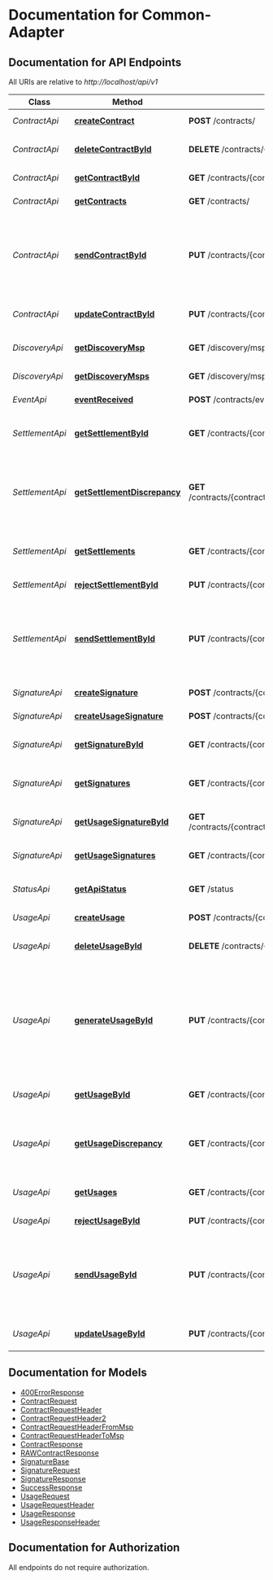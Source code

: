 # Documentation for Common-Adapter

<a name="documentation-for-api-endpoints"></a>
## Documentation for API Endpoints

All URIs are relative to *http://localhost/api/v1*

Class | Method | HTTP request | Description
------------ | ------------- | ------------- | -------------
*ContractApi* | [**createContract**](Apis/ContractApi.md#createcontract) | **POST** /contracts/ | Create a new Contract
*ContractApi* | [**deleteContractById**](Apis/ContractApi.md#deletecontractbyid) | **DELETE** /contracts/{contractId} | Delete a Contract By its Id
*ContractApi* | [**getContractById**](Apis/ContractApi.md#getcontractbyid) | **GET** /contracts/{contractId} | Get a Contract By its Id
*ContractApi* | [**getContracts**](Apis/ContractApi.md#getcontracts) | **GET** /contracts/ | Show a list of all Contracts
*ContractApi* | [**sendContractById**](Apis/ContractApi.md#sendcontractbyid) | **PUT** /contracts/{contractId}/send/ | Set State to \"SEND\" and POST to Blochain adapter towards TargetMsp of the Contract
*ContractApi* | [**updateContractById**](Apis/ContractApi.md#updatecontractbyid) | **PUT** /contracts/{contractId} | Update existing Contract
*DiscoveryApi* | [**getDiscoveryMsp**](Apis/DiscoveryApi.md#getdiscoverymsp) | **GET** /discovery/msps/{mspId} | Show details for a specific Msp
*DiscoveryApi* | [**getDiscoveryMsps**](Apis/DiscoveryApi.md#getdiscoverymsps) | **GET** /discovery/msps | Show a list of all Msps
*EventApi* | [**eventReceived**](Apis/EventApi.md#eventreceived) | **POST** /contracts/event/ | Webhook callback
*SettlementApi* | [**getSettlementById**](Apis/SettlementApi.md#getsettlementbyid) | **GET** /contracts/{contractId}/settlements/{settlementId} | Get Settlement Object by its Id
*SettlementApi* | [**getSettlementDiscrepancy**](Apis/SettlementApi.md#getsettlementdiscrepancy) | **GET** /contracts/{contractId}/settlements/{settlementId}/discrepancy/ | Get the discrepancy between a settlement and a given partner settlement.
*SettlementApi* | [**getSettlements**](Apis/SettlementApi.md#getsettlements) | **GET** /contracts/{contractId}/settlements/ | Get All Settlement of a given Contract
*SettlementApi* | [**rejectSettlementById**](Apis/SettlementApi.md#rejectsettlementbyid) | **PUT** /contracts/{contractId}/settlements/{settlementId}/reject/ | Set Tag to \"REJECTED\"
*SettlementApi* | [**sendSettlementById**](Apis/SettlementApi.md#sendsettlementbyid) | **PUT** /contracts/{contractId}/settlements/{settlementId}/send/ | Set State to \"SEND\" and POST to Blockchain adapter towards TargetMsp of the Usage
*SignatureApi* | [**createSignature**](Apis/SignatureApi.md#createsignature) | **POST** /contracts/{contractId}/signatures/ | Create/Upload Signature
*SignatureApi* | [**createUsageSignature**](Apis/SignatureApi.md#createusagesignature) | **POST** /contracts/{contractId}/usages/{usageId}/signatures/ | Create/Upload Signature
*SignatureApi* | [**getSignatureById**](Apis/SignatureApi.md#getsignaturebyid) | **GET** /contracts/{contractId}/signatures/{signatureId} | Get Signature Object by its Id
*SignatureApi* | [**getSignatures**](Apis/SignatureApi.md#getsignatures) | **GET** /contracts/{contractId}/signatures/ | Get All signatures of a given Contract
*SignatureApi* | [**getUsageSignatureById**](Apis/SignatureApi.md#getusagesignaturebyid) | **GET** /contracts/{contractId}/usages/{usageId}/signatures/{signatureId} | Get Signature Object by its Id
*SignatureApi* | [**getUsageSignatures**](Apis/SignatureApi.md#getusagesignatures) | **GET** /contracts/{contractId}/usages/{usageId}/signatures/ | Get All signatures of a given Usage
*StatusApi* | [**getApiStatus**](Apis/StatusApi.md#getapistatus) | **GET** /status | Show version information of the API
*UsageApi* | [**createUsage**](Apis/UsageApi.md#createusage) | **POST** /contracts/{contractId}/usages/ | Create a new Usage
*UsageApi* | [**deleteUsageById**](Apis/UsageApi.md#deleteusagebyid) | **DELETE** /contracts/{contractId}/usages/{usageId} | Delete a Usage By its Id
*UsageApi* | [**generateUsageById**](Apis/UsageApi.md#generateusagebyid) | **PUT** /contracts/{contractId}/usages/{usageId}/generate/ | Generate the \"Settlement\" with local calculator and POST to Blochain adapter towards TargetMsp of the calculated response.
*UsageApi* | [**getUsageById**](Apis/UsageApi.md#getusagebyid) | **GET** /contracts/{contractId}/usages/{usageId} | Get Usage Object by its Id
*UsageApi* | [**getUsageDiscrepancy**](Apis/UsageApi.md#getusagediscrepancy) | **GET** /contracts/{contractId}/usages/{usageId}/discrepancy/ | Get the discrepancy between an usage and a given partner usage.
*UsageApi* | [**getUsages**](Apis/UsageApi.md#getusages) | **GET** /contracts/{contractId}/usages/ | Get All usage of a given Contract
*UsageApi* | [**rejectUsageById**](Apis/UsageApi.md#rejectusagebyid) | **PUT** /contracts/{contractId}/usages/{usageId}/reject/ | Set Tag to \"REJECTED\"
*UsageApi* | [**sendUsageById**](Apis/UsageApi.md#sendusagebyid) | **PUT** /contracts/{contractId}/usages/{usageId}/send/ | Set State to \"SEND\" and POST to Blockchain adapter towards TargetMsp of the Usage
*UsageApi* | [**updateUsageById**](Apis/UsageApi.md#updateusagebyid) | **PUT** /contracts/{contractId}/usages/{usageId} | Update Usage Object by its Id


<a name="documentation-for-models"></a>
## Documentation for Models

 - [400ErrorResponse](./Models/400ErrorResponse.md)
 - [ContractRequest](./Models/ContractRequest.md)
 - [ContractRequestHeader](./Models/ContractRequestHeader.md)
 - [ContractRequestHeader2](./Models/ContractRequestHeader2.md)
 - [ContractRequestHeaderFromMsp](./Models/ContractRequestHeaderFromMsp.md)
 - [ContractRequestHeaderToMsp](./Models/ContractRequestHeaderToMsp.md)
 - [ContractResponse](./Models/ContractResponse.md)
 - [RAWContractResponse](./Models/RAWContractResponse.md)
 - [SignatureBase](./Models/SignatureBase.md)
 - [SignatureRequest](./Models/SignatureRequest.md)
 - [SignatureResponse](./Models/SignatureResponse.md)
 - [SuccessResponse](./Models/SuccessResponse.md)
 - [UsageRequest](./Models/UsageRequest.md)
 - [UsageRequestHeader](./Models/UsageRequestHeader.md)
 - [UsageResponse](./Models/UsageResponse.md)
 - [UsageResponseHeader](./Models/UsageResponseHeader.md)


<a name="documentation-for-authorization"></a>
## Documentation for Authorization

All endpoints do not require authorization.
